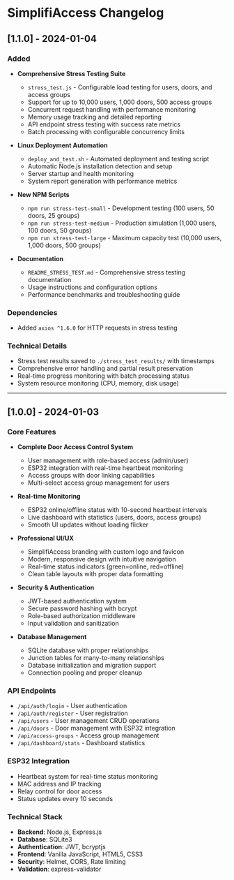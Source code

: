 # SimplifiAccess Changelog

## [1.1.0] - 2024-01-04

### Added
- **Comprehensive Stress Testing Suite**
  - `stress_test.js` - Configurable load testing for users, doors, and access groups
  - Support for up to 10,000 users, 1,000 doors, 500 access groups
  - Concurrent request handling with performance monitoring
  - Memory usage tracking and detailed reporting
  - API endpoint stress testing with success rate metrics
  - Batch processing with configurable concurrency limits

- **Linux Deployment Automation**
  - `deploy_and_test.sh` - Automated deployment and testing script
  - Automatic Node.js installation detection and setup
  - Server startup and health monitoring
  - System report generation with performance metrics

- **New NPM Scripts**
  - `npm run stress-test-small` - Development testing (100 users, 50 doors, 25 groups)
  - `npm run stress-test-medium` - Production simulation (1,000 users, 100 doors, 50 groups)
  - `npm run stress-test-large` - Maximum capacity test (10,000 users, 1,000 doors, 500 groups)

- **Documentation**
  - `README_STRESS_TEST.md` - Comprehensive stress testing documentation
  - Usage instructions and configuration options
  - Performance benchmarks and troubleshooting guide

### Dependencies
- Added `axios ^1.6.0` for HTTP requests in stress testing

### Technical Details
- Stress test results saved to `./stress_test_results/` with timestamps
- Comprehensive error handling and partial result preservation
- Real-time progress monitoring with batch processing status
- System resource monitoring (CPU, memory, disk usage)

---

## [1.0.0] - 2024-01-03

### Core Features
- **Complete Door Access Control System**
  - User management with role-based access (admin/user)
  - ESP32 integration with real-time heartbeat monitoring
  - Access groups with door linking capabilities
  - Multi-select access group management for users

- **Real-time Monitoring**
  - ESP32 online/offline status with 10-second heartbeat intervals
  - Live dashboard with statistics (users, doors, access groups)
  - Smooth UI updates without loading flicker

- **Professional UI/UX**
  - SimplifiAccess branding with custom logo and favicon
  - Modern, responsive design with intuitive navigation
  - Real-time status indicators (green=online, red=offline)
  - Clean table layouts with proper data formatting

- **Security & Authentication**
  - JWT-based authentication system
  - Secure password hashing with bcrypt
  - Role-based authorization middleware
  - Input validation and sanitization

- **Database Management**
  - SQLite database with proper relationships
  - Junction tables for many-to-many relationships
  - Database initialization and migration support
  - Connection pooling and proper cleanup

### API Endpoints
- `/api/auth/login` - User authentication
- `/api/auth/register` - User registration
- `/api/users` - User management CRUD operations
- `/api/doors` - Door management with ESP32 integration
- `/api/access-groups` - Access group management
- `/api/dashboard/stats` - Dashboard statistics

### ESP32 Integration
- Heartbeat system for real-time status monitoring
- MAC address and IP tracking
- Relay control for door access
- Status updates every 10 seconds

### Technical Stack
- **Backend**: Node.js, Express.js
- **Database**: SQLite3
- **Authentication**: JWT, bcryptjs
- **Frontend**: Vanilla JavaScript, HTML5, CSS3
- **Security**: Helmet, CORS, Rate limiting
- **Validation**: express-validator
